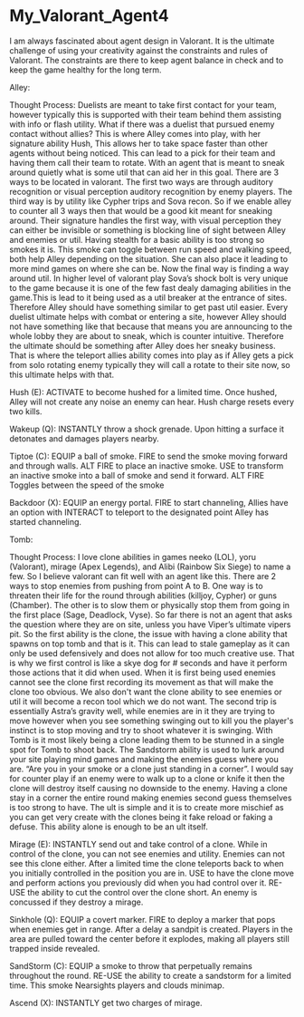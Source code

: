 # My_Valorant_Agent4

I am always fascinated about agent design in Valorant. It is the ultimate challenge of using your creativity against the constraints and rules of Valorant.
The constraints are there to keep agent balance in check and to keep the game healthy for the long term.

Alley:

Thought Process:
Duelists are meant to take first contact for your team, however typically this is supported with their team behind them assisting with info or flash utility. What if there was a duelist that pursued enemy contact without allies? This is where Alley comes into play, with her signature ability Hush, This allows her to take space faster than other agents without being noticed. This can lead to a pick for their team and having them call their team to rotate. With an agent that is meant to sneak around quietly what is some util that can aid her in this goal. There are 3 ways to be located in valorant. The first two ways are through auditory recognition or visual perception auditory recognition by enemy players. The third way is by utility like Cypher trips and Sova recon. So if we enable alley to counter all 3 ways then that would be a good kit meant for sneaking around. Their signature handles the first way, with visual perception they can either be invisible or something is blocking line of sight between Alley and enemies or util. Having stealth for a basic ability is too strong so smokes it is. This smoke can toggle between run speed and walking speed, both help Alley depending on the situation. She can also place it leading to more mind games on where she can be. Now the final way is finding a way around util. In higher level of valorant play Sova’s shock bolt is very unique to the game because it is one of the few fast dealy damaging abilities in the game.This is lead to it being used as a util breaker at the entrance of sites. Therefore Alley should have something similar to get past util easier. Every duelist ultimate helps with combat or entering a site, however Alley should not have something like that because that means you are announcing to the whole lobby they are about to sneak, which is counter intuitive. Therefore the ultimate should be something after Alley does her sneaky business. That is where the teleport allies ability comes into play as if Alley gets a pick from solo rotating enemy typically they will call a rotate to their site now, so this ultimate helps with that. 

Hush (E): ACTIVATE to become hushed for a limited time. Once hushed, Alley will not create any noise an enemy can hear. Hush charge resets every two kills.

Wakeup (Q): INSTANTLY throw a shock grenade. Upon hitting a surface it detonates and damages players nearby.

Tiptoe (C): EQUIP a ball of smoke. FIRE to send the smoke moving forward and through walls. ALT FIRE to place an inactive smoke. USE to transform an inactive smoke into a ball of smoke and send it forward. ALT FIRE Toggles between the speed of the smoke

Backdoor (X): EQUIP an energy portal. FIRE to start channeling, Allies have an option with INTERACT to teleport to the designated point Alley has started channeling.

Tomb: 

Thought Process:
I love clone abilities in games neeko (LOL), yoru (Valorant), mirage (Apex Legends), and Alibi (Rainbow Six Siege) to name a few. So I believe valorant can fit well with an agent like this. There are 2 ways to stop enemies from pushing from point A to B. One way is to threaten their life for the round through abilities (killjoy, Cypher) or guns (Chamber). The other is to slow them or physically stop them from going in the first place (Sage, Deadlock, Vyse). So far there is not an agent that asks the question where they are on site, unless you have Viper’s ultimate vipers pit. So the first ability is the clone, the issue with having a clone ability that spawns on top tomb and that is it. This can lead to stale gameplay as it can only be used defensively and does not allow for too much creative use. That is why we first control is like a skye dog for # seconds and have it perform those actions that it did when used. When it is first being used enemies cannot see the clone first recording its movement as that will make the clone too obvious. We also don't want the clone ability to see enemies or util it will become a recon tool which we do not want. The second trip is essentially Astra’s gravity well, while enemies are in it they are trying to move however when you see something swinging out to kill you the player's instinct is to stop moving and try to shoot whatever it is swinging. With Tomb is it most likely being a clone leading them to be stunned in a single spot for Tomb to shoot back. The Sandstorm ability is used to lurk around your site playing mind games and making the enemies guess where you are. “Are you in your smoke or a clone just standing in a corner”. I would say for counter play if an enemy were to walk up to a clone or knife it then the clone will destroy itself causing no downside to the enemy. Having a clone stay in a corner the entire round making enemies second guess themselves is too strong to have. The ult is simple and it is to create more mischief as you can get very create with the clones being it fake reload or faking a defuse. This ability alone is enough to be an ult itself. 

Mirage (E): INSTANTLY send out and take control of a clone. While in control of the clone, you can not see enemies and utility. Enemies can not see this clone either. After a limited time the clone teleports back to when you initially controlled in the position you are in. USE to have the clone move and perform actions you previously did when you had control over it. RE-USE the ability to cut the control over the clone short. An enemy is concussed if they destroy a mirage. 

Sinkhole (Q): EQUIP a covert marker. FIRE to deploy a marker that pops when enemies get in range. After a delay a sandpit is created. Players in the area are pulled toward the center before it explodes, making all players still trapped inside revealed.

SandStorm (C): EQUIP a smoke to throw that perpetually remains throughout the round. RE-USE the ability to create a sandstorm for a limited time. This smoke Nearsights players and clouds minimap. 

Ascend (X): INSTANTLY get two charges of mirage.








